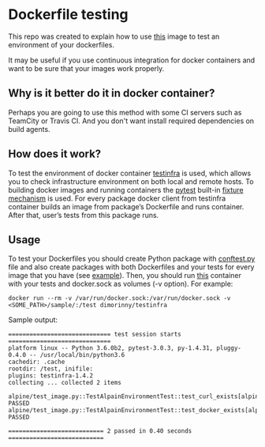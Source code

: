 # Dockerfile testing
This repo was created to explain how to use [this](https://hub.docker.com/r/dimorinny/testinfra/) image to test an environment of your dockerfiles.

It may be useful if you use continuous integration for docker containers and want to be sure that your images work properly.

## Why is it better do it in docker container?
Perhaps you are going to use this method with some CI servers such as TeamCity or Travis CI. And you don't want install required dependencies on build agents.

## How does it work?
To test the environment of docker container [testinfra](https://github.com/philpep/testinfra) is used, which allows you to check infrastructure environment on both local and remote hosts. To building docker images and running containers the [pytest](https://github.com/pytest-dev/pytest) built-in [fixture mechanism](http://doc.pytest.org/en/latest/fixture.html) is used. For every package docker client from testinfra container builds an image from package’s Dockerfile and runs container. After that, user’s tests from this package runs.

## Usage
To test your Dockerfiles you should create Python package with [conftest.py](https://github.com/dimorinny/dockerfiles-testing/blob/master/sample/conftest.py) file and also create packages with both Dockerfiles and your tests for every image that you have (see [example](https://github.com/dimorinny/dockerfiles-testing/blob/master/sample/alpine/)). Then, you should run [this](https://hub.docker.com/r/dimorinny/testinfra/) container with your tests and docker.sock as volumes (-v option). For example:

```
docker run --rm -v /var/run/docker.sock:/var/run/docker.sock -v <SOME_PATH>/sample/:/test dimorinny/testinfra
```

Sample output:

```
============================= test session starts =============================
platform linux -- Python 3.6.0b2, pytest-3.0.3, py-1.4.31, pluggy-0.4.0 -- /usr/local/bin/python3.6
cachedir: .cache
rootdir: /test, inifile:
plugins: testinfra-1.4.2
collecting ... collected 2 items

alpine/test_image.py::TestAlpainEnvironmentTest::test_curl_exists[alpine] PASSED
alpine/test_image.py::TestAlpainEnvironmentTest::test_docker_exists[alpine] PASSED

=========================== 2 passed in 0.40 seconds ===========================
```